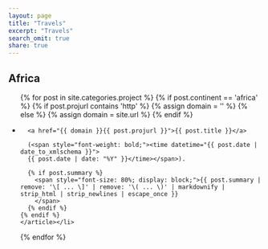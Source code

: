 ```yaml
---
layout: page
title: "Travels"
excerpt: "Travels"
search_omit: true
share: true
---
```


## Africa

<ul class="post-list">
  {% for post in site.categories.project %}
    {% if post.continent == 'africa' %}
      {% if post.projurl contains 'http' %}
        {% assign domain = '' %}
      {% else %}
        {% assign domain = site.url %}
      {% endif %}
      <li><article>

      <a href="{{ domain }}{{ post.projurl }}">{{ post.title }}</a>

      (<span style="font-weight: bold;"><time datetime="{{ post.date | date_to_xmlschema }}">
      {{ post.date | date: "%Y" }}</time></span>).

      {% if post.summary %}
        <span style="font-size: 80%; display: block;">{{ post.summary | remove: '\[ ... \]' | remove: '\( ... \)' | markdownify | strip_html | strip_newlines | escape_once }}
        </span>
      {% endif %}
    {% endif %}
    </article></li>
  {% endfor %}
</ul>
